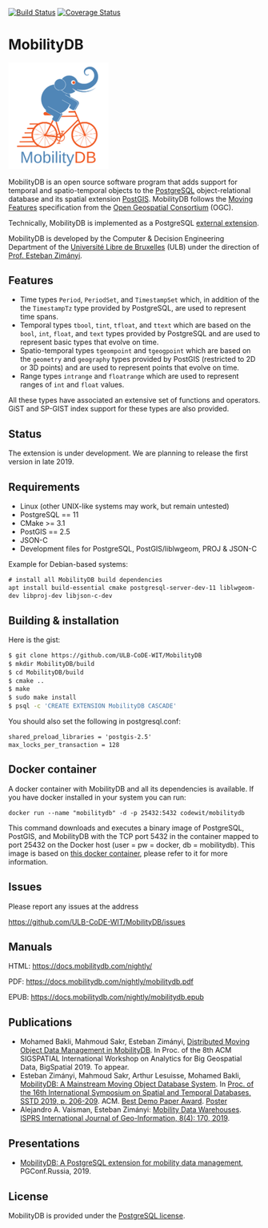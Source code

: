[![Build Status](https://travis-ci.com/ULB-CoDE-WIT/MobilityDB.svg?branch=master)](https://travis-ci.com/ULB-CoDE-WIT/MobilityDB) [![Coverage Status](https://coveralls.io/repos/github/ULB-CoDE-WIT/MobilityDB/badge.svg)](https://coveralls.io/github/ULB-CoDE-WIT/MobilityDB)

MobilityDB
=======

<img src="doc/images/mobilitydb-logo.svg" width="200" alt="MobilityDB Logo" />

MobilityDB is an open source software program that adds support for temporal and spatio-temporal objects to the [PostgreSQL](https://www.postgresql.org/) object-relational database and its spatial extension [PostGIS](http://postgis.net/). MobilityDB follows the [Moving Features](https://www.opengeospatial.org/standards/movingfeatures) specification from the [Open Geospatial Consortium](https://www.opengeospatial.org/) (OGC).

Technically, MobilityDB is implemented as a PostgreSQL [external extension](https://www.postgresql.org/docs/current/static/external-extensions.html).

MobilityDB is developed by the Computer & Decision Engineering Department of the [Université Libre de Bruxelles](https://www.ulb.be/) (ULB) under the direction of [Prof. Esteban Zimányi](http://cs.ulb.ac.be/members/esteban/).


Features
--------

* Time types `Period`, `PeriodSet`, and `TimestampSet` which, in addition of the the `TimestampTz` type provided by PostgreSQL,  are used to represent time spans.
* Temporal types `tbool`, `tint`, `tfloat`, and `ttext` which are based on the `bool`, `int`, `float`, and `text` types provided by PostgreSQL and are used to represent basic types that evolve on time.
* Spatio-temporal types `tgeompoint` and `tgeogpoint` which are based on the `geometry` and `geography` types provided by PostGIS (restricted to 2D or 3D points) and are used to represent points that evolve on time.
* Range types `intrange` and `floatrange` which are used to represent ranges of `int` and `float` values.

All these types have associated an extensive set of functions and operators. GiST and SP-GIST index support for these types are also provided.

Status
------
The extension is under development. We are planning to release the first version in late 2019.

Requirements
------------
 - Linux (other UNIX-like systems may work, but remain untested)
 - PostgreSQL == 11
 - CMake >= 3.1
 - PostGIS == 2.5
 - JSON-C
 - Development files for PostgreSQL, PostGIS/liblwgeom, PROJ & JSON-C

Example for Debian-based systems:
```
# install all MobilityDB build dependencies
apt install build-essential cmake postgresql-server-dev-11 liblwgeom-dev libproj-dev libjson-c-dev
```

Building & installation
-----------------------
Here is the gist:
```bash
$ git clone https://github.com/ULB-CoDE-WIT/MobilityDB
$ mkdir MobilityDB/build
$ cd MobilityDB/build
$ cmake ..
$ make
$ sudo make install
$ psql -c 'CREATE EXTENSION MobilityDB CASCADE'
```

You should also set the following in postgresql.conf:
```
shared_preload_libraries = 'postgis-2.5'
max_locks_per_transaction = 128
```

Docker container
-----------------

A docker container with MobilityDB and all its dependencies is available. If you have docker installed in your system you can run:
```
docker run --name "mobilitydb" -d -p 25432:5432 codewit/mobilitydb
```

This command downloads and executes a binary image of PostgreSQL, PostGIS, and MobilityDB with the TCP port 5432 in the container mapped to port 25432 on the Docker host (user = pw = docker, db = mobilitydb). This image is based on [this docker container](https://github.com/kartoza/docker-postgis/), please refer to it for more information.

Issues
------

Please report any issues at the address 

https://github.com/ULB-CoDE-WIT/MobilityDB/issues

Manuals
-------

HTML: https://docs.mobilitydb.com/nightly/

PDF: https://docs.mobilitydb.com/nightly/mobilitydb.pdf

EPUB: https://docs.mobilitydb.com/nightly/mobilitydb.epub


Publications
------------
* Mohamed Bakli, Mahmoud Sakr, Esteban Zimányi, [Distributed Moving Object Data Management in MobilityDB](https://docs.mobilitydb.com/pub/DistMobilityDB_BigSpatial19.pdf). In Proc. of the 8th ACM SIGSPATIAL International Workshop on Analytics for Big Geospatial Data, BigSpatial 2019. To appear.
* Esteban Zimányi, Mahmoud Sakr, Arthur Lesuisse, Mohamed Bakli, [MobilityDB: A Mainstream Moving Object Database System](https://docs.mobilitydb.com/pub/MobilityDBDemo_SSTD19.pdf). In [Proc. of the 16th International Symposium on Spatial and Temporal Databases, SSTD 2019, p. 206-209](https://dl.acm.org/citation.cfm?id=3340991). ACM. [Best Demo Paper Award](https://docs.mobilitydb.com/pub/MobilityDBDemo_SSTD19_BDPA.pdf). [Poster](https://docs.mobilitydb.com/pub/MobilityDBDemo_SSTD19_Poster.pdf)
* Alejandro A. Vaisman, Esteban Zimányi:
[Mobility Data Warehouses](https://docs.mobilitydb.com/pub/MobilityDW_IJGI19.pdf). [ISPRS International Journal of Geo-Information, 8(4): 170, 2019](https://www.mdpi.com/2220-9964/8/4/170).

Presentations
------------
* [MobilityDB: A PostgreSQL extension for mobility data management](https://pgconf.ru/en/2019/242944), PGConf.Russia, 2019.


License
-------
MobilityDB is provided under the [PostgreSQL license](https://www.postgresql.org/about/licence/).

